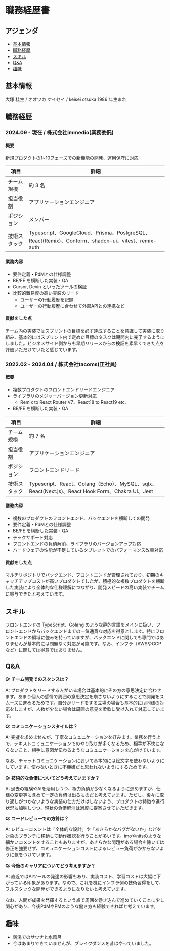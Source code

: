# 職務経歴書

## アジェンダ
- [基本情報](#基本情報)
- [職務経歴](#職務経歴)
- [スキル](#スキル)
- [Q&A](#qa)
- [趣味](#趣味)

## 基本情報
大塚 桂生 / オオツカ ケイセイ / keisei otsuka
1986 年生まれ

## 職務経歴

### 2024.09 - 現在 / 株式会社immedio(業務委託)

#### 概要

新規プロダクトの1~10フェーズでの新機能の開発、運用保守に対応

| 項目 | 詳細 |
|------|------|
| チーム規模 | 約 3 名 |
| 担当役割 | アプリケーションエンジニア |
| ポジション | メンバー |
| 技術スタック | Typescript、GoogleCloud、Prisma、PostgreSQL、React(Remix)、Conform、shadcn-ui、vitest、remix-auth |

#### 業務内容
- 要件定義・PdMとの仕様調整
- BE/FE を横断した実装・QA
- Cursor, Devin といったツールの検証
- 比較的難易度の高い実装のリード
  - ユーザーの行動履歴を記録
  - ユーザーの行動履歴に合わせて外部APIとの連携など

#### 貢献をした点
チーム内の実装ではスプリントの目標を必ず達成することを意識して実装に取り組み、基本的にはスプリント内で定めた目標のタスクは期間内に完了するようにしました。ビジネスサイド側からも早期リリースからの検証を素早くできた点を評価いただけていたと感じています。

### 2022.02 - 2024.04 / 株式会社tacoms(正社員)

#### 概要
- 複数プロダクトのフロントエンドリードエンジニア
- ライブラリのメジャーバージョン更新対応
  - Remix to React Router V7、React18 to React19 etc.
- BE/FE を横断した実装・QA

| 項目 | 詳細 |
|------|------|
| チーム規模 | 約 7 名 |
| 担当役割 | アプリケーションエンジニア |
| ポジション | フロントエンドリード |
| 技術スタック | Typescript、React、Golang（Echo）、MySQL、sqlx、React(Next.js)、React Hook Form、Chakra UI、Jest |

#### 業務内容
- 複数のプロダクトのフロントエンド、バックエンドを横断しての開発
- 要件定義・PdMとの仕様調整
- BE/FE を横断した実装・QA
- テックサポート対応
- フロントエンドの負債解消、ライブラリのバージョンアップ対応
- ハードウェアの性能が不足しているタブレットでのパフォーマンス改善対応

#### 貢献をした点
マルチリポジトリでバックエンド、フロントエンドが管理されており、初期のキャッチアップコストが高いプロダクトでしたが、積極的な複数プロダクトを横断した実装により全体的な仕様理解につながり、開発スピードの高い実装でチームに寄与できたと考えています。

## スキル

フロントエンドの TypeScript、Golang のような静的言語をメインに扱い、フロントエンドからバックエンドまでの一気通貫な対応を得意とします。特にフロントエンドの領域に強みを持っていますが、バックエンドに関しても専門ではありませんが基本的には問題なく対応が可能です。なお、インフラ（AWSやGCPなど）に関しては得意ではありません。

## Q&A

**Q: チーム開発でのスタンスは？**

A: プロダクトをリードする人がいる場合は基本的にその方の意思決定に合わせます。あまり個人の感情で周囲の意思決定を崩さないようにすることで開発をスムーズに進めるためです。自分がリードをする立場の場合も基本的には同様の対応をしますが、人数が少ない場合は周囲の意見を柔軟に受け入れて対応しています。

**Q: コミュニケーションスタイルは？**

A: 完璧を求めませんが、丁寧なコミュニケーションを好みます。業務を行う上で、テキストコミュニケーションでのやり取りが多くなるため、相手が不快にならないこと、相手に意図が伝わるようなコミュニケーションを心がけています。

なお、チャットコミュニケーションにおいて基本的には絵文字を使わないようにしています。使わないときに不機嫌だと思われないようにするためです。

**Q: 技術的な負債についてどう考えていますか？**

A: 過去の経験やAIを活用しつつ、極力負債が少なくなるように進めますが、仕様の変更等も含めて一定の負債は出るものだと考えています。ただし、後々に取り返しがつかないような実装の仕方だけはしないよう、プロダクトの特徴や進行状況も加味しつつ、現状の負債解消は適度に提案させていただきます。

**Q: コードレビューでの方針は？**

A: レビューコメントは「全体的な設計」や「あきらかなバグがないか」などを対象のブランチに移動して動作確認を行うことが多いです。imoやnitsのような細かいコメントをすることもありますが、あきらかな問題がある場合を除いては修正を強要せず、コミュニケーションコストによるレビュー負荷がかからないように気をつけています。

**Q: 今後のキャリアについてどう考えますか？**

A: 直近ではAIツールの発達の影響もあり、実装コスト、学習コストは大幅に下がっている印象があります。なので、これを機にインフラ側の技術習得をして、フルスタックな開発ができるようになりたいと考えています。

なお、人間が成果を発揮するという点で周囲を巻き込んで進めていくことに少し関心があり、今後PdMやPMのような働き方も経験できればと考えています。

## 趣味
- 銭湯でのサウナと水風呂
- 今はあまりできていませんが、ブレイクダンスを昔はやっていました。
